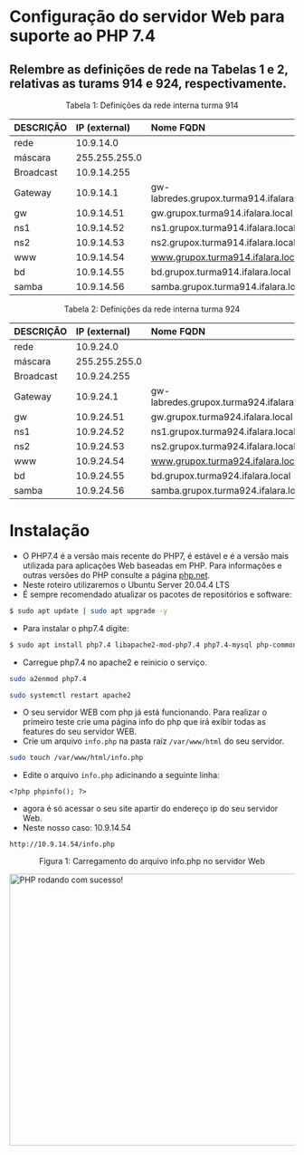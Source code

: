 # Configuração do servidor Web para suporte ao PHP 7.4

## Relembre as definições de rede na Tabelas 1 e 2, relativas as turams 914 e 924, respectivamente.


<p><center> Tabela 1: Definições da rede interna turma 914</center></p>

| DESCRIÇÃO   | IP (external) | Nome FQDN                                 |
|:------------|:------------- |:------------------------------------------|
| rede        | 10.9.14.0     |                                           |
| máscara     | 255.255.255.0 |                                           |
| Broadcast   | 10.9.14.255   |                                           |
| Gateway     | 10.9.14.1     | gw-labredes.grupox.turma914.ifalara.local |
| gw          | 10.9.14.51    | gw.grupox.turma914.ifalara.local          |
| ns1         | 10.9.14.52    | ns1.grupox.turma914.ifalara.local         |
| ns2         | 10.9.14.53    | ns2.grupox.turma914.ifalara.local         |
| www         | 10.9.14.54    | www.grupox.turma914.ifalara.local         |
| bd          | 10.9.14.55    | bd.grupox.turma914.ifalara.local          |
| samba       | 10.9.14.56    | samba.grupox.turma914.ifalara.local       |

<p><center> Tabela 2: Definições da rede interna turma 924</center></p>

| DESCRIÇÃO   | IP (external) | Nome FQDN                                 |
|:------------|:------------- |:------------------------------------------|
| rede        | 10.9.24.0     |                                           |
| máscara     | 255.255.255.0 |                                           |
| Broadcast   | 10.9.24.255   |                                           |
| Gateway     | 10.9.24.1     | gw-labredes.grupox.turma924.ifalara.local |
| gw          | 10.9.24.51    | gw.grupox.turma924.ifalara.local          |
| ns1         | 10.9.24.52    | ns1.grupox.turma924.ifalara.local         |
| ns2         | 10.9.24.53    | ns2.grupox.turma924.ifalara.local         |
| www         | 10.9.24.54    | www.grupox.turma924.ifalara.local         |
| bd          | 10.9.24.55    | bd.grupox.turma924.ifalara.local          |
| samba       | 10.9.24.56    | samba.grupox.turma924.ifalara.local       |

# Instalação 
   * O PHP7.4 é a versão mais recente do PHP7, é estável e é a versão mais utilizada para aplicações Web baseadas em PHP. Para informações e outras versões do PHP consulte a página [php.net](https://www.php.net/).
   * Neste roteiro utilizaremos o Ubuntu Server 20.04.4 LTS
   * É sempre recomendado atualizar os pacotes de repositórios e software:
```bash
$ sudo apt update | sudo apt upgrade -y
```
   * Para instalar o php7.4 digite:
```bash
$ sudo apt install php7.4 libapache2-mod-php7.4 php7.4-mysql php-common php7.4-cli php7.4-common php7.4-common php7.4-json php7.4-opcache php7.4-readline
```
   * Carregue php7.4 no apache2 e reinicio o serviço.

```bash
sudo a2enmod php7.4

sudo systemctl restart apache2
```
 
  * O seu servidor WEB com php já está funcionando. Para realizar o primeiro teste crie uma página info do php que irá exibir todas as features do seu servidor WEB.
  * Crie um arquivo ```info.php``` na pasta raíz ```/var/www/html``` do seu servidor.
```bash
sudo touch /var/www/html/info.php
```
  * Edite o arquivo ```info.php``` adicinando a seguinte linha:
```
<?php phpinfo(); ?>
```

  * agora é só acessar o seu site apartir do endereço ip do seu servidor Web.
  * Neste nosso caso: 10.9.14.54

````
http://10.9.14.54/info.php
````

<p><center> Figura 1: Carregamento do arquivo info.php no servidor Web</center></p>   
   <img src="info.php.png" alt="PHP rodando com sucesso!"
	title="Informações do php7.4 no servidor Web" width="540" height="480" />

